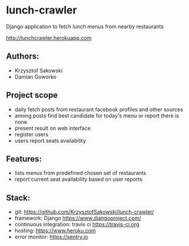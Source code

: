 # lunch-crawler
Django application to fetch lunch menus from nearby restaurants

http://lunchcrawler.herokuapp.com

## Authors:
* Krzysztof Sakowski
* Damian Goworko

## Project scope
* daily fetch posts from restaurant facebook profiles and other sources
* among posts find best candidate for today's menu or report there is none
* present result on web interface
* register users
* users report seats availability 

## Features:
* lists menus from predefined chosen set of restaurants
* report current seat availability based on user reports

## Stack:
* git: https://github.com/KrzysztofSakowski/lunch-crawler/
* framework: Django https://www.djangoproject.com/
* continuous integration: travis ci https://travis-ci.org
* hosting: https://www.heroku.com
* error monitor: https://sentry.io
